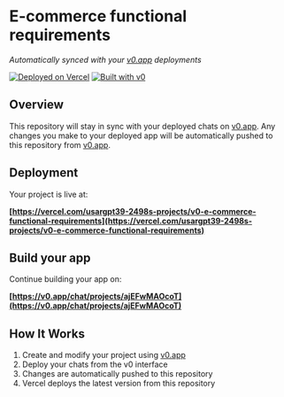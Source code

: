 # E-commerce functional requirements

*Automatically synced with your [v0.app](https://v0.app) deployments*

[![Deployed on Vercel](https://img.shields.io/badge/Deployed%20on-Vercel-black?style=for-the-badge&logo=vercel)](https://vercel.com/usargpt39-2498s-projects/v0-e-commerce-functional-requirements)
[![Built with v0](https://img.shields.io/badge/Built%20with-v0.app-black?style=for-the-badge)](https://v0.app/chat/projects/ajEFwMAOcoT)

## Overview

This repository will stay in sync with your deployed chats on [v0.app](https://v0.app).
Any changes you make to your deployed app will be automatically pushed to this repository from [v0.app](https://v0.app).

## Deployment

Your project is live at:

**[https://vercel.com/usargpt39-2498s-projects/v0-e-commerce-functional-requirements](https://vercel.com/usargpt39-2498s-projects/v0-e-commerce-functional-requirements)**

## Build your app

Continue building your app on:

**[https://v0.app/chat/projects/ajEFwMAOcoT](https://v0.app/chat/projects/ajEFwMAOcoT)**

## How It Works

1. Create and modify your project using [v0.app](https://v0.app)
2. Deploy your chats from the v0 interface
3. Changes are automatically pushed to this repository
4. Vercel deploys the latest version from this repository
